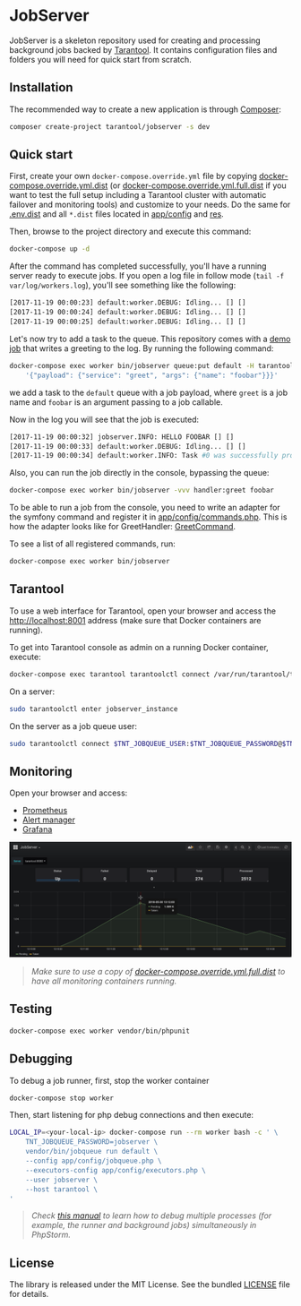 # JobServer

JobServer is a skeleton repository used for creating and processing background jobs 
backed by [Tarantool](http://tarantool.org/). It contains configuration files and folders 
you will need for quick start from scratch.


## Installation

The recommended way to create a new application is through [Composer](http://getcomposer.org):

```sh
composer create-project tarantool/jobserver -s dev
```


## Quick start

First, create your own `docker-compose.override.yml` file by copying 
[docker-compose.override.yml.dist](docker-compose.override.yml.dist) (or 
[docker-compose.override.yml.full.dist](docker-compose.override.yml.full.dist) if you want to test the full setup 
including a Tarantool cluster with automatic failover and monitoring tools) and customize to your needs. 
Do the same for [.env.dist](.env.dist) and all `*.dist` files located in [app/config](app/config) and [res](res).

Then, browse to the project directory and execute this command:

```sh
docker-compose up -d
```

After the command has completed successfully, you'll have a running server ready to execute jobs.
If you open a log file in follow mode (`tail -f var/log/workers.log`), you'll see something like the following:

```sh
[2017-11-19 00:00:23] default:worker.DEBUG: Idling... [] []
[2017-11-19 00:00:24] default:worker.DEBUG: Idling... [] []
[2017-11-19 00:00:25] default:worker.DEBUG: Idling... [] []
```

Let's now try to add a task to the queue. This repository comes with a [demo job](src/UseCase/Greet/GreetHandler.php)
that writes a greeting to the log. By running the following command: 


```sh
docker-compose exec worker bin/jobserver queue:put default -H tarantool \
    '{"payload": {"service": "greet", "args": {"name": "foobar"}}}'
```

we add a task to the `default` queue with a job payload, 
where `greet` is a job name and `foobar` is an argument passing to a job callable. 

Now in the log you will see that the job is executed:

```sh
[2017-11-19 00:00:32] jobserver.INFO: HELLO FOOBAR [] []
[2017-11-19 00:00:33] default:worker.DEBUG: Idling... [] []
[2017-11-19 00:00:34] default:worker.INFO: Task #0 was successfully processed. {"payload":{"args":{"name":"foobar"},"service":"greet"}} []
``` 

Also, you can run the job directly in the console, bypassing the queue:

```sh
docker-compose exec worker bin/jobserver -vvv handler:greet foobar
```

To be able to run a job from the console, you need to write an adapter for the symfony command 
and register it in [app/config/commands.php](app/config/commands.php). This is how the adapter 
looks like for GreetHandler: [GreetCommand](src/UseCase/Greet/GreetCommand.php).

To see a list of all registered commands, run:

```sh
docker-compose exec worker bin/jobserver
```


## Tarantool

To use a web interface for Tarantool, open your browser and access 
the [http://localhost:8001](http://localhost:8001/) address (make sure that 
Docker containers are running).

To get into Tarantool console as admin on a running Docker container, execute:

```sh
docker-compose exec tarantool tarantoolctl connect /var/run/tarantool/tarantool.sock
```

On a server:

```sh
sudo tarantoolctl enter jobserver_instance
```

On the server as a job queue user:

```sh
sudo tarantoolctl connect $TNT_JOBQUEUE_USER:$TNT_JOBQUEUE_PASSWORD@$TNT_JOBQUEUE_HOST:3301
```


## Monitoring

Open your browser and access:

 * [Prometheus](http://localhost:9090/) 
 * [Alert manager](http://localhost:9093/)
 * [Grafana](http://localhost:3000/) 

![Grafana](/res/grafana/screenshot.png)

> *Make sure to use a copy of [docker-compose.override.yml.full.dist](docker-compose.override.yml.full.dist) 
> to have all monitoring containers running.*


## Testing

```sh
docker-compose exec worker vendor/bin/phpunit
```


## Debugging

To debug a job runner, first, stop the worker container

```sh
docker-compose stop worker
``` 

Then, start listening for php debug connections and then execute:

```sh
LOCAL_IP=<your-local-ip> docker-compose run --rm worker bash -c ' \
    TNT_JOBQUEUE_PASSWORD=jobserver \
    vendor/bin/jobqueue run default \
    --config app/config/jobqueue.php \
    --executors-config app/config/executors.php \
    --user jobserver \
    --host tarantool \
'
```

> *Check [this manual](https://confluence.jetbrains.com/display/PhpStorm/Simultaneous+debugging+sessions+with+PhpStorm) 
> to learn how to debug multiple processes (for example, the runner and background jobs) 
> simultaneously in PhpStorm.*


## License

The library is released under the MIT License. See the bundled [LICENSE](LICENSE) file for details.
